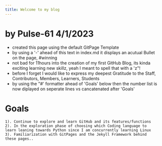 ```yaml
---
title: Welcome to my blog
---
```

# by Pulse-61 4/1/2023
  - created this page using the default GitPage Template
  - by using a '-' ahead of this text in index.md it displays an acutual Bullet on the page, #winning
  - not bad for 11hours into the creation of my first GitHub Blog, its kinda exciting learning new skillz, yeah I meant to spell that with a 'z"!
  - before I forget I would like to express my deepest Gratitude to the Staff, Contributors, Members, Learners, Students
  - by using the "#' formatter ahead of 'Goals' below then the number list is now diplayed on seperate lines vs cancatenated after 'Goals'
   
  # Goals
    1). Continue to explore and learn GitHub and its features/functions
    2). In the exploration phase of choosing which Coding language to learn leaning towards Python since I am concurrently learning Linux
    3). Familiarization with GitPages and the Jekyll Framework behind these pages..
   
   
